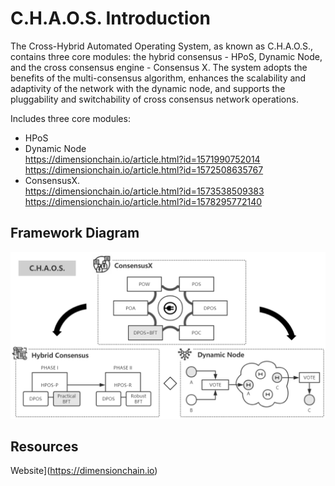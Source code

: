 # C.H.A.O.S. Introduction

The Cross-Hybrid Automated Operating System, as known as C.H.A.O.S., contains three core modules: the hybrid consensus - HPoS, Dynamic Node, and the cross consensus engine - Consensus X. The system adopts the benefits of the multi-consensus algorithm, enhances the scalability and adaptivity of the network with the dynamic node, and supports the pluggability and switchability of cross consensus network operations.

Includes three core modules: 
  - HPoS 
  - Dynamic Node  
  https://dimensionchain.io/article.html?id=1571990752014  
  https://dimensionchain.io/article.html?id=1572508635767
  - ConsensusX.  
  https://dimensionchain.io/article.html?id=1573538509383  
  https://dimensionchain.io/article.html?id=1578295772140

## Framework Diagram  


![Framework](./Pic/Framework.png)



## Resources
Website](https://dimensionchain.io)
